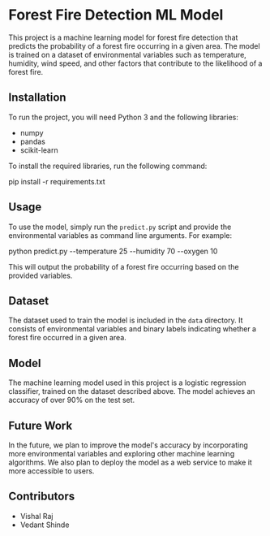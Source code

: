 # Forest Fire Detection ML Model

This project is a machine learning model for forest fire detection that predicts the probability of a forest fire occurring in a given area. The model is trained on a dataset of environmental variables such as temperature, humidity, wind speed, and other factors that contribute to the likelihood of a forest fire.

## Installation

To run the project, you will need Python 3 and the following libraries:

- numpy
- pandas
- scikit-learn

To install the required libraries, run the following command:

pip install -r requirements.txt


## Usage

To use the model, simply run the `predict.py` script and provide the environmental variables as command line arguments. For example:

python predict.py --temperature 25 --humidity 70 --oxygen 10


This will output the probability of a forest fire occurring based on the provided variables.

## Dataset

The dataset used to train the model is included in the `data` directory. It consists of environmental variables and binary labels indicating whether a forest fire occurred in a given area.

## Model

The machine learning model used in this project is a logistic regression classifier, trained on the dataset described above. The model achieves an accuracy of over 90% on the test set.

## Future Work

In the future, we plan to improve the model's accuracy by incorporating more environmental variables and exploring other machine learning algorithms. We also plan to deploy the model as a web service to make it more accessible to users.

## Contributors

- Vishal Raj
- Vedant Shinde
